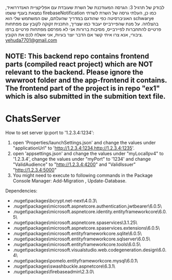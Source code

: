 לבודק של תרגיל 3: הגרסה המעודכנת של השרת שעובדת עם אפליקציית האנדררואיד, נמצאת בענף ששמו 
firebaseNotification 
כמו כן, העלתי גרסה של השרת לשרתי האוניברסיטה כפי שהודגם במדריך שהעלתם, שם המשתמש שלי הוא 
schwarye
בהצלחה.
על מנת שהפיירבייס יעבוד כמו שצריך, התכנית זקוקה לקובץ עם מפתחות פרטיים להתחברות לפיירבייס, מסיבות ברורות אני לא מפרסם מפתחות פרטיים ברפו ציבורי, אנא צרו איתי קשר אם הדבר יוצר בעיות, אני אשלח לכם את הקובץ.
yehuda7701@gmail.com

## NOTE: This backend repo contains frontend parts (compiled react project) which are NOT relevant to the backend. Please ignore the wwwroot folder and the app-frontend it contains. The frontend part of the project is in repo "ex1" which is also submitted in the submition text file.
# ChatsServer

How to set server ip:port to '1.2.3.4:1234':


1. open 'Properties/launchSettings.json' and change the values under "applicationUrl" to 'http://1.2.3.4:1234,http://1.2.3.4:1235'.
2. open 'appsettings.json' and change the values under "myLocalIpv4" to '1.2.3.4', change the values under "myPort" to '1234'
and change "ValidAudience" to "http://1.2.3.4:4200" and "ValidIssuer" "http://1.2.3.4:5000" 
3. You might need to execute to following commands in the Package Console Manager:
Add-Migration <something>, Update-Database.
  
  
Dependencies:

- .nuget\packages\bcrypt.net-next\4.0.3\
- .nuget\packages\microsoft.aspnetcore.authentication.jwtbearer\6.0.5\
- .nuget\packages\microsoft.aspnetcore.identity.entityframeworkcore\6.0.5\
- .nuget\packages\microsoft.aspnetcore.spaservices\3.1.25\
- .nuget\packages\microsoft.aspnetcore.spaservices.extensions\6.0.5\
- .nuget\packages\microsoft.entityframeworkcore.sqlite\6.0.5\
- .nuget\packages\microsoft.entityframeworkcore.sqlserver\6.0.5\
- .nuget\packages\microsoft.entityframeworkcore.tools\6.0.5\
- .nuget\packages\microsoft.visualstudio.web.codegeneration.design\6.0.4\
- .nuget\packages\pomelo.entityframeworkcore.mysql\6.0.1\
- .nuget\packages\swashbuckle.aspnetcore\6.3.1\
- .nuget\packages\firebaseadmin\2.3.0\
